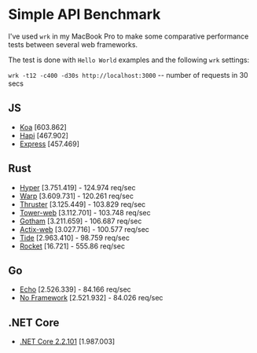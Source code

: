 # Simple API Benchmark

I've used `wrk` in my MacBook Pro to make some comparative performance tests between several web frameworks.

The test is done with `Hello World` examples and the following `wrk` settings:

`wrk -t12 -c400 -d30s http://localhost:3000` -- number of requests in 30 secs

## JS

- [Koa](https://koajs.com/) [603.862]
- [Hapi](https://hapijs.com/) [467.902]
- [Express](http://expressjs.com/) [457.469]

## Rust

- [Hyper](https://hyper.rs) [3.751.419] - 124.974 req/sec
- [Warp](https://github.com/seanmonstar/warp) [3.609.731] - 120.261 req/sec
- [Thruster](https://github.com/trezm/Thruster) [3.125.449] - 103.829 req/sec
- [Tower-web](https://github.com/carllerche/tower-web) [3.112.701] - 103.748 req/sec
- [Gotham](https://gotham.rs/) [3.211.659] - 106.687 req/sec
- [Actix-web](https://actix.rs/) [3.027.716] - 100.577 req/sec
- [Tide](https://github.com/http-rs/tide) [2.963.410] - 98.759 req/sec
- [Rocket](https://rocket.rs/) [16.721] - 555.86 req/sec

## Go

- [Echo](https://github.com/labstack/echo) [2.526.339] - 84.166 req/sec
- [No Framework](https://golang.org/) [2.521.932] - 84.026 req/sec

## .NET Core

- [.NET Core 2.2.101](https://dotnet.github.io/) [1.987.003]
